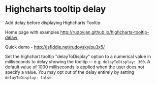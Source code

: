 Highcharts tooltip delay
========================

Add delay before displaying Highcharts Tooltip

Home page with examples
http://rudovjan.github.io/highcharts-tooltip-delay/

Quick demo - http://jsfiddle.net/rudovsky/pu3x5/

Set the highchart tooltip "delayToDisplay" option to a numerical value in milliseconds to delay showing the tooltip -- e.g. `delayToDisplay: 300`.  A default value of 1000 milliseconds is applied when the user does not specify a value.  You may opt out of the delay entirely by setting `delayToDisplay: false`.